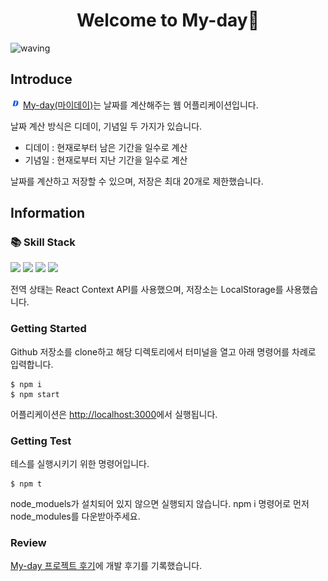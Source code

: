 <h1 style="text-align: center">Welcome to My-day👋</h1>

![waving](https://capsule-render.vercel.app/api?type=waving&height=200&text=My-day&fontAlign=80&fontAlignY=40&color=gradient)

<h2>Introduce</h2>

<img src="./public/favicon-16x16.png" /> [My-day(마이데이)](https://my-day-s.vercel.app/)는 날짜를 계산해주는 웹 어플리케이션입니다.

날짜 계산 방식은 디데이, 기념일 두 가지가 있습니다.

- 디데이 : 현재로부터 남은 기간을 일수로 계산
- 기념일 : 현재로부터 지난 기간을 일수로 계산

날짜를 계산하고 저장할 수 있으며, 저장은 최대 20개로 제한했습니다.

<h2>Information</h2>

<h3>📚 Skill Stack</h3>

<img src="https://img.shields.io/badge/HTML5-E34F26?style=flat-square&logo=html5&logoColor=white" style="display:inline"/>
<img src="https://img.shields.io/badge/CSS3-1572B6?style=flat-square&logo=css3&logoColor=white" style="display:inline"/>
<img src="https://img.shields.io/badge/React-61DAFB?style=flat-square&logo=react&logoColor=white" style="display:inline"/>
<img src="https://img.shields.io/badge/TypeScript-3178C6?style=flat-square&logo=typescript&logoColor=white" style="display:inline"/>

<p>전역 상태는 React Context API를 사용했으며, 저장소는 LocalStorage를 사용했습니다.</p>

<h3>Getting Started</h3>

Github 저장소를 clone하고 해당 디렉토리에서 터미널을 열고 아래 명령어를 차례로 입력합니다.

```
$ npm i
$ npm start
```

어플리케이션은 [http://localhost:3000](http://localhost:3000)에서 실행됩니다.

<h3>Getting Test</h3>

테스를 실행시키기 위한 명령어입니다. 

```
$ npm t
```

node_moduels가 설치되어 있지 않으면 실행되지 않습니다. npm i 명령어로 먼저 node_modules를 다운받아주세요.

<h3>Review</h3>

[My-day 프로젝트 후기](https://velog.io/@seo__namu/My-day-%ED%94%84%EB%A1%9C%EC%A0%9D%ED%8A%B8-%ED%9B%84%EA%B8%B0)에 개발 후기를 기록했습니다.
